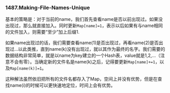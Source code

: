 ### 1487.Making-File-Names-Unique

基本的策略是：对于当前的name，我们首先查看name是否以前出现过。如果没出现过，那么就直接加入。同时更新```Map[name]=1```，表示以后如果有与name相同的文件加入，则需要“至少”加上后缀1.

如果name出现过的话，我们需要查看name(1)是否出现过，再看name(2)是否出现过...以此类推，直到name(k)没有出现过，就以其作为最终的名字。我们需要的数据结构非常简单，就是以name为key建立的一个Hash表，value就是1,2,...（注意不会有零）。当确定新的文件名是name(k)之后，记得要更新```Map[name]+=1```，以及```Map[name(k)]=1```。

这种解法虽然依旧把所有的文件名都存入了Map，空间上并没有优势，但是在查找name(i)的时候可以更快速地定位，时间上会有优势。
